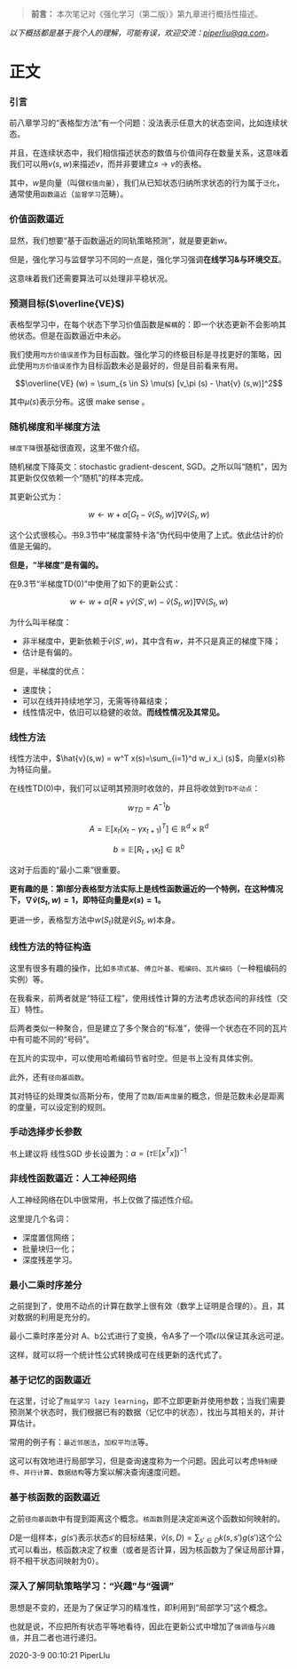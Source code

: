 > **前言：** 本次笔记对《强化学习（第二版）》第九章进行概括性描述。

*以下概括都是基于我个人的理解，可能有误，欢迎交流：piperliu@qq.com。*

# 正文

### 引言

前八章学习的“表格型方法”有一个问题：没法表示任意大的状态空间，比如连续状态。

并且，在连续状态中，我们相信描述状态的数值与价值间存在数量关系，这意味着我们可以用$v(s,w)$来描述$v$，而并非要建立$s \rightarrow v$的表格。

其中，$w$是向量（叫做`权值向量`），我们从已知状态归纳所求状态的行为属于`泛化`，通常使用`函数逼近`（`监督学习`范畴）。

### 价值函数逼近

显然，我们想要“基于函数逼近的同轨策略预测”，就是要更新$w$。

但是，强化学习与监督学习不同的一点是，强化学习强调**在线学习&与环境交互**。

这意味着我们还需要算法可以处理非平稳状况。

### 预测目标($\overline{VE}$)

表格型学习中，在每个状态下学习价值函数是`解耦`的：即一个状态更新不会影响其他状态。但是在函数逼近中未必。

我们使用`均方价值误差`作为目标函数。强化学习的终极目标是寻找更好的策略，因此使用`均方价值误差`作为目标函数未必是最好的，但是目前看来有用。

$$\overline{VE} (w) = \sum_{s \in S} \mu(s) [v_\pi (s) - \hat{v} (s,w)]^2$$

其中$\mu(s)$表示分布。这很 make sense 。

### 随机梯度和半梯度方法

`梯度下降`很基础很直观，这里不做介绍。

随机梯度下降英文：stochastic gradient-descent, SGD。之所以叫“随机”，因为其更新仅仅依赖一个“随机”的样本完成。

其更新公式为：

$$w \leftarrow w + \alpha [G_t - \hat{v}(S_t, w) ]\nabla \hat{v} (S_t,w)$$

这个公式很核心。书9.3节中“梯度蒙特卡洛”伪代码中使用了上式。依此估计的价值是无偏的。

**但是，“半梯度”是有偏的。**

在9.3节“半梯度TD(0)”中使用了如下的更新公式：

$$w \leftarrow w + \alpha [R + \gamma \hat{v}(S', w) - \hat{v}(S_t, w) ]\nabla \hat{v} (S_t,w)$$

为什么叫半梯度：
- 非半梯度中，更新依赖于$\hat{v}(S', w)$，其中含有$w$，并不只是真正的梯度下降；
- 估计是有偏的。

但是，半梯度的优点：
- 速度快；
- 可以在线并持续地学习，无需等待幕结束；
- 线性情况中，依旧可以稳健的收敛。**而线性情况及其常见。**

### 线性方法

线性方法中，$\hat{v}(s,w) = w^T x(s)=\sum_{i=1}^d w_i x_i (s)$，向量$x (s)$称为特征向量。

在线性TD(0)中，我们可以证明其预测时收敛的，并且将收敛到`TD不动点`：

$$w_{TD} = A^{-1} b$$

$$A = \mathbb{E} [x_t (x_t - \gamma x_{t+1})^T] \in \mathbb{R}^d \times \mathbb{R}^d$$

$$b=\mathbb{E} [R_{t+1}x_t] \in \mathbb{R}^b$$


这对于后面的“最小二乘”很重要。

**更有趣的是：第I部分表格型方法实际上是线性函数逼近的一个特例，在这种情况下，$\nabla \hat{v} (S_t,w)=1$，即特征向量是$x(s) = 1$。**

更进一步，表格型方法中$w(S_t)$就是$\hat{v} (S_t,w)$本身。

### 线性方法的特征构造

这里有很多有趣的操作，比如`多项式基`、`傅立叶基`、`粗编码`、`瓦片编码`（一种粗编码的实例）等。

在我看来，前两者就是“特征工程”，使用线性计算的方法考虑状态间的非线性（交互）特性。

后两者类似一种聚合，但是建立了多个聚合的“标准”，使得一个状态在不同的瓦片中有可能不同的“号码”。

在瓦片的实现中，可以使用哈希编码节省时空。但是书上没有具体实例。

此外，还有`径向基函数`。

其对特征的处理类似高斯分布，使用了`范数`/`距离度量`的概念，但是范数未必是距离的度量，可以设定别的规则。

### 手动选择步长参数

书上建议将 线性SGD 步长设置为：$\alpha = (\tau \mathbb{E}[x^T x])^{-1}$

### 非线性函数逼近：人工神经网络

人工神经网络在DL中很常用，书上仅做了描述性介绍。

这里提几个名词：
- 深度置信网络；
- 批量块归一化；
- 深度残差学习。

### 最小二乘时序差分

之前提到了，使用不动点的计算在数学上很有效（数学上证明是合理的）。且，其对数据的利用是充分的。

最小二乘时序差分对 A、b公式进行了变换，令A多了一个项$\epsilon I$以保证其永远可逆。

这样，就可以将一个统计性公式转换成可在线更新的迭代式了。

### 基于记忆的函数逼近

在这里，讨论了`拖延学习 lazy learning`，即不立即更新并使用参数；当我们需要预测某个状态时，我们根据已有的数据（记忆中的状态），找出与其相关的，并计算估计。

常用的例子有：`最近邻居法`，`加权平均法`等。

这可以有效地进行局部学习，但是查询速度称为一个问题。因此可以考虑`特制硬件`、`并行计算`、`数据结构`等方案以解决查询速度问题。

### 基于核函数的函数逼近

之前`径向基函数`中有提到距离这个概念。`核函数`则是决定`距离`这个函数如何映射的。

$D$是一组样本，$g(s')$表示状态$s'$的目标结果，$\hat{v}(s,D) = \sum_{s' \in D}k(s,s')g(s')$这个公式可以看出，核函数决定了权重（或者是否计算，因为核函数为了保证局部计算，将不相干状态间映射为0）。

### 深入了解同轨策略学习：“兴趣”与“强调”

思想是不变的，还是为了保证学习的精准性，即利用到“局部学习”这个概念。

也就是说，不应把所有状态平等地看待，因此在更新公式中增加了`强调值`与`兴趣值`，并且二者也进行递归。

2020-3-9 00:10:21
PiperLIu